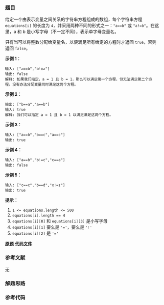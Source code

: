 ### 题目
给定一个由表示变量之间关系的字符串方程组成的数组，每个字符串方程 `equations[i]` 的长度为 `4`，并采用两种不同的形式之一：`"a==b"`
或 `"a!=b"`。在这里，a 和 b 是小写字母（不一定不同），表示单字母变量名。

只有当可以将整数分配给变量名，以便满足所有给定的方程时才返回 `true`，否则返回 `false`。



**示例 1：**

    
    
    输入: ["a==b","b!=a"]
    输出: false
    解释: 如果我们指定，a = 1 且 b = 1，那么可以满足第一个方程，但无法满足第二个方程。没有办法分配变量同时满足这两个方程。
    

**示例 2：**

    
    
    输出: ["b==a","a==b"]
    输入: true
    解释: 我们可以指定 a = 1 且 b = 1 以满足满足这两个方程。
    

**示例 3：**

    
    
    输入: ["a==b","b==c","a==c"]
    输出: true
    

**示例 4：**

    
    
    输入: ["a==b","b!=c","c==a"]
    输出: false
    

**示例 5：**

    
    
    输入: ["c==c","b==d","x!=z"]
    输出: true
    



**提示：**

  1. `1 <= equations.length <= 500`
  2. `equations[i].length == 4`
  3. `equations[i][0]` 和 `equations[i][3]` 是小写字母
  4. `equations[i][1]` 要么是 `'='`，要么是 `'!'`
  5. `equations[i][2]` 是 `'='`

 **[原题](https://leetcode-cn.com/problems/satisfiability-of-equality-equations/)**    **[代码文件]()**


### 参考文献
无

### 解题思路




### 参考代码

```go


```




